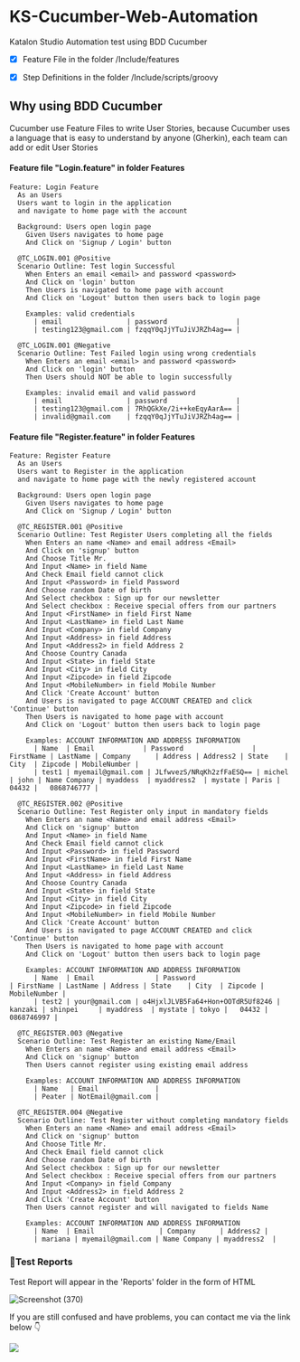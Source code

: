 # KS-Cucumber-Web-Automation
Katalon Studio Automation test using BDD Cucumber

- [x] Feature File in the folder /Include/features

- [x] Step Definitions in the folder /Include/scripts/groovy


## Why using BDD Cucumber
Cucumber use Feature Files to write User Stories, because Cucumber uses a language that is easy to understand by anyone (Gherkin), each team can add or edit User Stories

#### Feature file "Login.feature" in folder Features
```gherkin
Feature: Login Feature
  As an Users
  Users want to login in the application 
  and navigate to home page with the account

  Background: Users open login page
    Given Users navigates to home page
    And Click on 'Signup / Login' button

  @TC_LOGIN.001 @Positive
  Scenario Outline: Test login Successful
    When Enters an email <email> and password <password>
    And Click on 'login' button
    Then Users is navigated to home page with account
    And Click on 'Logout' button then users back to login page

    Examples: valid credentials
      | email                | password                 |
      | testing123@gmail.com | fzqqY0qJjYTuJiVJRZh4ag== |

  @TC_LOGIN.001 @Negative
  Scenario Outline: Test Failed login using wrong credentials
    When Enters an email <email> and password <password>
    And Click on 'login' button
    Then Users should NOT be able to login successfully

    Examples: invalid email and valid password
      | email                | password                 |
      | testing123@gmail.com | 7RhQGkXe/2i++keEqyAarA== |
      | invalid@gmail.com    | fzqqY0qJjYTuJiVJRZh4ag== |
```

#### Feature file "Register.feature" in folder Features
```gherkin
Feature: Register Feature
  As an Users
  Users want to Register in the application 
  and navigate to home page with the newly registered account

  Background: Users open login page
    Given Users navigates to home page
    And Click on 'Signup / Login' button

  @TC_REGISTER.001 @Positive
  Scenario Outline: Test Register Users completing all the fields
    When Enters an name <Name> and email address <Email>
    And Click on 'signup' button
    And Choose Title Mr.
    And Input <Name> in field Name
    And Check Email field cannot click
    And Input <Password> in field Password
    And Choose random Date of birth
    And Select checkbox : Sign up for our newsletter
    And Select checkbox : Receive special offers from our partners
    And Input <FirstName> in field First Name
    And Input <LastName> in field Last Name
    And Input <Company> in field Company
    And Input <Address> in field Address
    And Input <Address2> in field Address 2
    And Choose Country Canada
    And Input <State> in field State
    And Input <City> in field City
    And Input <Zipcode> in field Zipcode
    And Input <MobileNumber> in field Mobile Number
    And Click 'Create Account' button
    And Users is navigated to page ACCOUNT CREATED and click 'Continue' button
    Then Users is navigated to home page with account
    And Click on 'Logout' button then users back to login page

    Examples: ACCOUNT INFORMATION AND ADDRESS INFORMATION
      | Name  | Email            | Password                 | FirstName | LastName | Company      | Address | Address2 | State    | City  | Zipcode | MobileNumber |
      | test1 | myemail@gmail.com | JLfwvezS/NRqKh2zfFaESQ== | michel     | john | Name Company | myaddess  | myaddress2  | mystate | Paris |   04432 |   0868746777 |

  @TC_REGISTER.002 @Positive
  Scenario Outline: Test Register only input in mandatory fields
    When Enters an name <Name> and email address <Email>
    And Click on 'signup' button
    And Input <Name> in field Name
    And Check Email field cannot click
    And Input <Password> in field Password
    And Input <FirstName> in field First Name
    And Input <LastName> in field Last Name
    And Input <Address> in field Address
    And Choose Country Canada
    And Input <State> in field State
    And Input <City> in field City
    And Input <Zipcode> in field Zipcode
    And Input <MobileNumber> in field Mobile Number
    And Click 'Create Account' button
    And Users is navigated to page ACCOUNT CREATED and click 'Continue' button
    Then Users is navigated to home page with account
    And Click on 'Logout' button then users back to login page

    Examples: ACCOUNT INFORMATION AND ADDRESS INFORMATION
      | Name  | Email               | Password                         | FirstName | LastName | Address | State    | City  | Zipcode | MobileNumber |
      | test2 | your@gmail.com | o4HjxlJLVB5Fa64+Hon+OOTdR5Uf8246 | kanzaki | shinpei     | myaddress  | mystate | tokyo |   04432 |   0868746997 |

  @TC_REGISTER.003 @Negative
  Scenario Outline: Test Register an existing Name/Email
    When Enters an name <Name> and email address <Email>
    And Click on 'signup' button
    Then Users cannot register using existing email address

    Examples: ACCOUNT INFORMATION AND ADDRESS INFORMATION
      | Name   | Email              |
      | Peater | NotEmail@gmail.com |

  @TC_REGISTER.004 @Negative
  Scenario Outline: Test Register without completing mandatory fields
    When Enters an name <Name> and email address <Email>
    And Click on 'signup' button
    And Choose Title Mr.
    And Check Email field cannot click
    And Choose random Date of birth
    And Select checkbox : Sign up for our newsletter
    And Select checkbox : Receive special offers from our partners
    And Input <Company> in field Company
    And Input <Address2> in field Address 2
    And Click 'Create Account' button
    Then Users cannot register and will navigated to fields Name

    Examples: ACCOUNT INFORMATION AND ADDRESS INFORMATION
      | Name  | Email                | Company      | Address2 |
      | mariana | myemail@gmail.com | Name Company | myaddress2  |

```

### 📄Test Reports
Test Report will appear in the 'Reports' folder in the form of HTML

![Screenshot (370)](https://user-images.githubusercontent.com/80143004/196775164-3e5a9241-5945-4b6c-ac85-9adc4042a17f.png)

If you are still confused and have problems, you can contact me via the link below 👇

<p>
    <a href="mailto: mulkhiputral@gmail.com" target="blank"><img src="https://img.shields.io/badge/-gmail-181717?style=for-the-badge&logo=gmail" /></a>
</p>
